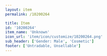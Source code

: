 ```yaml
---
layout: item
permalink: /10200264

title: Item
id: '10200264'
item_name: 'Unknown'
icon_url: 'item/icon/customize/10200264.png'
sub_header: ['Gender: Male', 'Cosmetic']
footer: ['Untradable, Unsellable']
---
```

